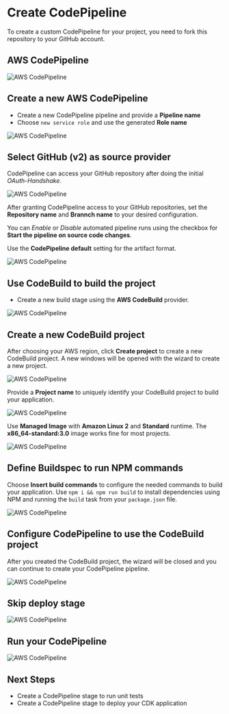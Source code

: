 # Create CodePipeline

To create a custom CodePipeline for your project, you need to fork this repository to your GitHub account.

## AWS CodePipeline

![AWS CodePipeline](./code-pipeline-01.png)

## Create a new AWS CodePipeline

* Create a new CodePipeline pipeline and provide a **Pipeline name**
* Choose `new service role` and use the generated **Role name**


![AWS CodePipeline](./code-pipeline-02.png)

## Select GitHub (v2) as source provider

CodePipeline can access your GitHub repository after doing the initial _OAuth-Handshake_.

![AWS CodePipeline](./code-pipeline-03.png)

After granting CodePipeline access to your GitHub repositories, set the **Repository name** and **Brannch name** to your desired configuration.

You can _Enable_ or _Disable_ automated pipeline runs using the checkbox for **Start the pipeline on source code changes**.

Use the **CodePipeline default** setting for the artifact format.

![AWS CodePipeline](./code-pipeline-03-select.png)

## Use CodeBuild to build the project

* Create a new build stage using the **AWS CodeBuild** provider.

![AWS CodePipeline](./code-pipeline-04.png)

## Create a new CodeBuild project

After choosing your AWS region, click **Create project** to create a new CodeBuild project. A new windows will be opened with the wizard to create a new project.

![AWS CodePipeline](./code-pipeline-05.png)

Provide a **Project name** to uniquely identify your CodeBuild project to build your application.

![AWS CodePipeline](./code-pipeline-06.png)

Use **Managed Image** with **Amazon Linux 2** and **Standard** runtime. The **x86_64-standard:3.0** image works fine for most projects.

![AWS CodePipeline](./code-pipeline-07.png)

## Define Buildspec to run NPM commands

Choose **Insert build commands** to configure the needed commands to build your application. Use `npm i && npm run build` to install dependencies using NPM and running the `build` task from your `package.json` file.

![AWS CodePipeline](./code-pipeline-08.png)

## Configure CodePipeline to use the CodeBuild project

After you created the CodeBuild project, the wizard will be closed and you can continue to create your CodePipeline pipeline.

![AWS CodePipeline](./code-pipeline-09.png)

## Skip deploy stage

![AWS CodePipeline](./code-pipeline-10.png)

## Run your CodePipeline

![AWS CodePipeline](./code-pipeline-11.png)

## Next Steps

* Create a CodePipeline stage to run unit tests
* Create a CodePipeline stage to deploy your CDK application